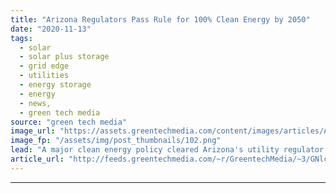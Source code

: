 ```yaml
---
title: "Arizona Regulators Pass Rule for 100% Clean Energy by 2050"
date: "2020-11-13"
tags: 
  - solar
  - solar plus storage 
  - grid edge
  - utilities
  - energy storage
  - energy
  - news,
  - green tech media
source: "green tech media"
image_url: "https://assets.greentechmedia.com/content/images/articles/Arizona_Phoenix_APS_Skyline_XL.jpg"
image_fp: "/assets/img/post_thumbnails/102.png"
lead: "A major clean energy policy cleared Arizona's utility regulator and now heads to stakeholder comment before it can take effect. The Arizona Corporation Commission voted 4-1 Friday to approve a suite of amendments to its energy rules that amount to a  ..."
article_url: "http://feeds.greentechmedia.com/~r/GreentechMedia/~3/GNlcfMIiiDY/arizonas-100-clean-energy-rules-heads-to-the-people"
---
```


---
